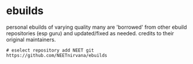 # ebuilds
personal ebuilds of varying quality
many are 'borrowed' from other ebuild repositories (esp guru) and updated/fixed as needed. credits to their original maintainers.

```
# eselect repository add NEET git https://github.com/NEETnirvana/ebuilds
```
